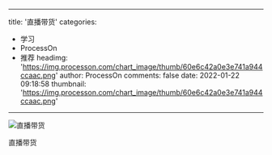 
---
title: '直播带货'
categories: 
 - 学习
 - ProcessOn
 - 推荐
headimg: 'https://img.processon.com/chart_image/thumb/60e6c42a0e3e741a944ccaac.png'
author: ProcessOn
comments: false
date: 2022-01-22 09:18:58
thumbnail: 'https://img.processon.com/chart_image/thumb/60e6c42a0e3e741a944ccaac.png'
---

<div>   
<img class="thumb" alt="直播带货" src="https://img.processon.com/chart_image/thumb/60e6c42a0e3e741a944ccaac.png" referrerpolicy="no-referrer">
<p>直播带货</p>  
</div>
            